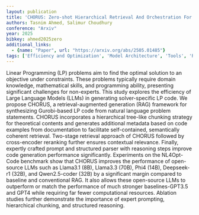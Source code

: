 ```yaml
---
layout: publication
title: 'CHORUS: Zero-shot Hierarchical Retrieval And Orchestration For Generating Linear Programming Code'
authors: Tasnim Ahmed, Salimur Choudhury
conference: "Arxiv"
year: 2025
bibkey: ahmed2025zero
additional_links:
  - {name: "Paper", url: "https://arxiv.org/abs/2505.01485"}
tags: ['Efficiency and Optimization', 'Model Architecture', 'Tools', 'RAG', 'GPT', 'Prompting', 'Applications']
---
```

Linear Programming (LP) problems aim to find the optimal solution to an
objective under constraints. These problems typically require domain knowledge,
mathematical skills, and programming ability, presenting significant challenges
for non-experts. This study explores the efficiency of Large Language Models
(LLMs) in generating solver-specific LP code. We propose CHORUS, a
retrieval-augmented generation (RAG) framework for synthesizing Gurobi-based LP
code from natural language problem statements. CHORUS incorporates a
hierarchical tree-like chunking strategy for theoretical contents and generates
additional metadata based on code examples from documentation to facilitate
self-contained, semantically coherent retrieval. Two-stage retrieval approach
of CHORUS followed by cross-encoder reranking further ensures contextual
relevance. Finally, expertly crafted prompt and structured parser with
reasoning steps improve code generation performance significantly. Experiments
on the NL4Opt-Code benchmark show that CHORUS improves the performance of
open-source LLMs such as Llama3.1 (8B), Llama3.3 (70B), Phi4 (14B), Deepseek-r1
(32B), and Qwen2.5-coder (32B) by a significant margin compared to baseline and
conventional RAG. It also allows these open-source LLMs to outperform or match
the performance of much stronger baselines-GPT3.5 and GPT4 while requiring far
fewer computational resources. Ablation studies further demonstrate the
importance of expert prompting, hierarchical chunking, and structured
reasoning.
